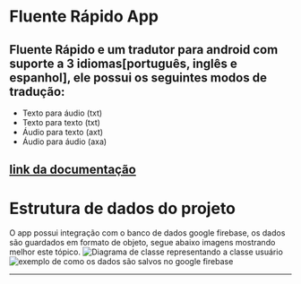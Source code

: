 # Fluente Rápido App
## Fluente Rápido e um tradutor para android com suporte a 3 idiomas[português, inglês e espanhol], ele possui os seguintes modos de tradução:
* Texto para áudio (txt)
* Texto para texto (txt)
* Áudio para texto (axt)
* Áudio para áudio (axa)
  
[link da documentação](https://onedrive.live.com/edit?id=6A4A657C0B4E8AF2!564&resid=6A4A657C0B4E8AF2!564&ithint=file%2cdocx&authkey=!AFjMqG_l5lAr6KE&wdo=2&cid=6a4a657c0b4e8af2)
---

# Estrutura de dados do projeto

  O app possui integração com o banco de dados google firebase, os dados são guardados em formato de objeto, segue abaixo imagens mostrando melhor este tópico.
 ![Diagrama de classe representando a classe usuário](https://github.com/3duardocoder/Fluente-Rapido.github.io/blob/main/md_data/uml_user.jpeg)
 ![exemplo de como os dados são salvos no google firebase](https://github.com/3duardocoder/Fluente-Rapido.github.io/blob/main/md_data/firebase_exemplo.jpeg)

---
